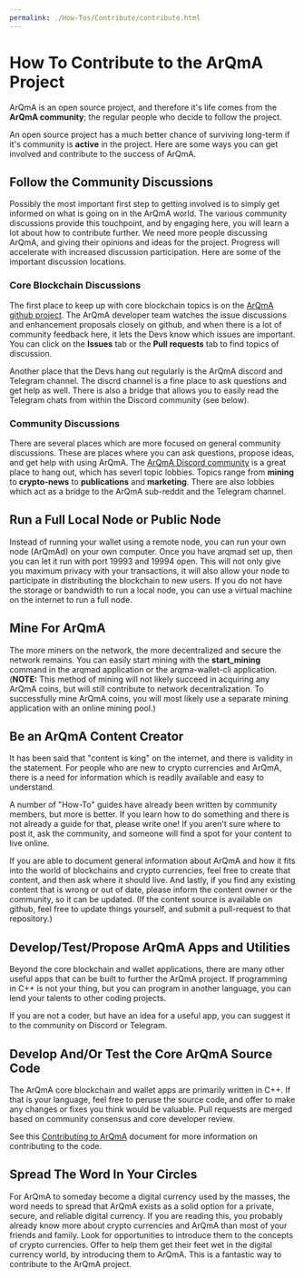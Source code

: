 ```yaml
---
permalink: ./How-Tos/Contribute/contribute.html
---
```


<h1>How To Contribute to the ArQmA Project</h1>

<p>ArQmA is an open source project, and therefore it's life comes from the <b>ArQmA community</b>; the regular people who decide to follow the project.</p>

<p>An open source project has a much better chance of surviving long-term if it's community is <b>active</b> in the project. Here are some ways you can get involved and contribute to the success of ArQmA.</p>

<h2>Follow the Community Discussions</h2>
<p>Possibly the most important first step to getting involved is to simply get informed on what is going on in the ArQmA world. The various community discussions provide this touchpoint, and by engaging here, you will learn a lot about how to contribute further. We need more people discussing ArQmA, and giving their opinions and ideas for the project.  Progress will accelerate with increased discussion participation. Here are some of the important discussion locations.</p>

<a name="core"></a>
<h3>Core Blockchain Discussions</h3>
<p>The first place to keep up with core blockchain topics is on the <a href="https://github.com/arqma/arqma">ArQmA github project</a>. The ArQmA developer team watches the issue discussions and enhancement proposals closely on github, and when there is a lot of community feedback here, it lets the Devs know which issues are important. You can click on the <b>Issues</b> tab or the <b>Pull requests</b> tab to find topics of discussion.</p>
<p>Another place that the Devs hang out regularly is the ArQmA discord and Telegram channel. The discrd channel is a fine place to ask questions and get help as well. There is also a bridge that allows you to easily read the Telegram chats from within the Discord community (see below).</p>

<a name="community_discussions"></a>
<h3>Community Discussions</h3>
<p>There are several places which are more focused on general community discussions. These are places where you can ask questions, propose ideas, and get help with using ArQmA.
The <a href="https://discord.gg/s9BQpJT">ArQmA Discord community</a> is a great place to hang out, which has severl topic lobbies. Topics range from <b>mining</b> to <b>crypto-news</b> to <b>publications</b> and <b>marketing</b>. There are also lobbies which act as a bridge to the ArQmA sub-reddit and the Telegram channel.</p>

<a name="node"></a>
<h2>Run a Full Local Node or Public Node</h2>
<p>Instead of running your wallet using a remote node, you can run your own node (ArQmAd) on your own computer.  Once you have arqmad set up, then you can let it run with port 19993 and 19994 open. This will not only give you maximum privacy with your transactions, it will also allow your node to participate in distributing the blockchain to new users. If you do not have the storage or bandwidth to run a local node, you can use a virtual machine on the internet to run a full node. </p>
<a name="mine"></a>
<h2>Mine For ArQmA</h2>
<p>The more miners on the network, the more decentralized and secure the network remains. You can easily start mining with the <b>start_mining</b> command in the arqmad application or the arqma-wallet-cli application. (<b>NOTE:</b> This method of mining will not likely succeed in acquiring any ArQmA coins, but will still contribute to network decentralization. To successfully mine ArQmA coins, you will most likely use a separate mining application with an online mining pool.)</p>

<a name="content"></a>
<h2>Be an ArQmA Content Creator</h2>
<p>It has been said that "content is king" on the internet, and there is validity in the statement. For people who are new to crypto currencies and ArQmA, there is a need for information which is readily available and easy to understand.</p>
<p>A number of "How-To" guides have already been written by community members, but more is better. If you learn how to do something and there is not already a guide for that, please write one! If you aren't sure where to post it, ask the community, and someone will find a spot for your content to live online.</p>
<p>If you are able to document general information about ArQmA and how it fits into the world of blockchains and crypto currencies, feel free to create that content, and then ask where it should live.  And lastly, if you find any existing content that is wrong or out of date, please inform the content owner or the community, so it can be updated. (If the content source is available on github, feel free to update things yourself, and submit a pull-request to that repository.)</p>

<a name="test"></a>
<h2>Develop/Test/Propose ArQmA Apps and Utilities</h2>
<p>Beyond the core blockchain and wallet applications, there are many other useful apps that can be built to further the ArQmA project. If programming in C++ is not your thing, but you can program in another language, you can lend your talents to other coding projects.</p>

<p>If you are not a coder, but have an idea for a useful app, you can suggest it to the community on Discord or Telegram.</p>

<h2>Develop And/Or Test the Core ArQmA Source Code</h2>
<p>The ArQmA core blockchain and wallet apps are primarily written in C++.  If that is your language, feel free to peruse the source code, and offer to make any changes or fixes you think would be valuable. Pull requests are merged based on community consensus and core developer review.</p>
<p>See this <a href="https://github.com/arqma/arqma/blob/master/CONTRIBUTING.md.TODO">Contributing to ArQmA</a> document for more information on contributing to the code.</p>

<a name="word"></a>
<h2>Spread The Word In Your Circles</h2>
<p>For ArQmA to someday become a digital currency used by the masses, the word needs to spread that ArQmA exists as a solid option for a private, secure, and reliable digital currency. If you are reading this, you probably already know more about crypto currencies and ArQmA than most of your friends and family. Look for opportunities to introduce them to the concepts of crypto currencies.  Offer to help them get their feet wet in the digital currency world, by introducing them to ArQmA.  This is a fantastic way to contribute to the ArQmA project.</p>
